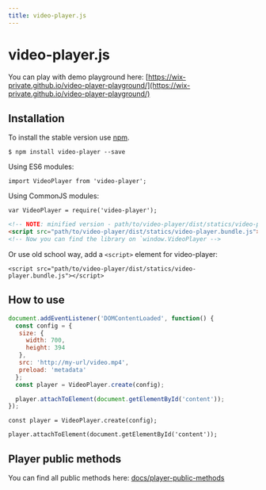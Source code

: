 ```yaml
---
title: video-player.js
---
```


# video-player.js

You can play with demo playground here: [https://wix-private.github.io/video-player-playground/](https://wix-private.github.io/video-player-playground/)

## Installation

To install the stable version use [npm](https://www.npmjs.com/).

`$ npm install video-player --save`

Using ES6 modules:

`import VideoPlayer from 'video-player';`

Using CommonJS modules:

`var VideoPlayer = require('video-player');`

```html
<!-- NOTE: minified version - path/to/video-player/dist/statics/video-player.bundle.min.js -->
<script src="path/to/video-player/dist/statics/video-player.bundle.js"></script>
<!-- Now you can find the library on `window.VideoPlayer -->
```

Or use old school way, add a `<script>` element for video-player:

`<script src="path/to/video-player/dist/statics/video-player.bundle.js"></script>`

## How to use

```javascript
document.addEventListener('DOMContentLoaded', function() {
  const config = {
   size: {
     width: 700,
     height: 394
   },
   src: 'http://my-url/video.mp4',
   preload: 'metadata'
  };
  const player = VideoPlayer.create(config);

  player.attachToElement(document.getElementById('content'));
});
```

`const player = VideoPlayer.create(config);`

`player.attachToElement(document.getElementById('content'));`


## Player public methods

You can find all public methods here:
[docs/player-public-methods](docs/player-public-methods)
